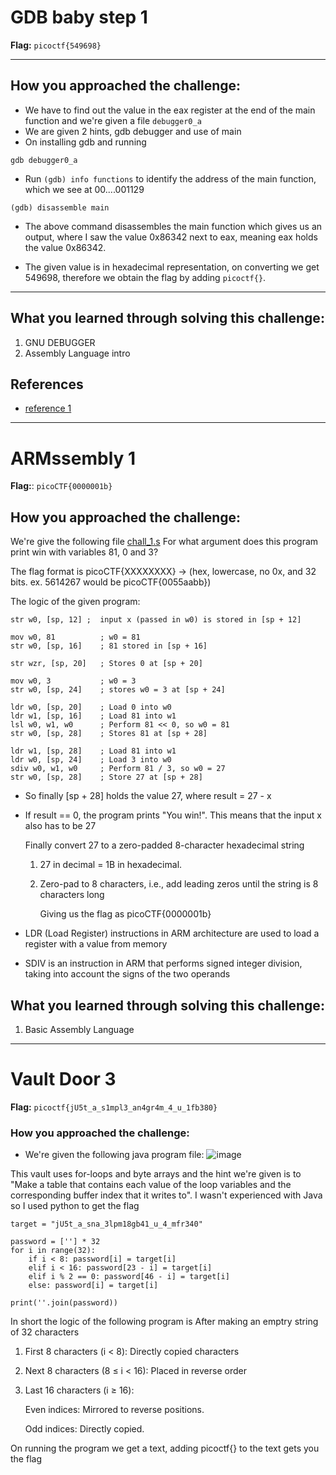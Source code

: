 # GDB baby step 1

**Flag:** `picoctf{549698}`

---

## How you approached the challenge:

- We have to find out the value in the eax register at the end of the main function and we're given a file `debugger0_a`
- We are given 2 hints, gdb debugger and use of main
- On installing gdb and running
```
gdb debugger0_a
```
-  Run `(gdb) info functions` to  identify the address of the main function, which we see at 00....001129 

```
(gdb) disassemble main
``` 
- The above command disassembles the main function which gives us an output, where I saw the value 0x86342 next to eax, meaning eax holds the value 0x86342. 

- The given value is in hexadecimal representation, on converting we get 549698, therefore we obtain the flag by adding `picoctf{}`. 

---

## What you learned through solving this challenge:

1. GNU DEBUGGER
2. Assembly Language intro

## References

- [reference 1](https://en.wikipedia.org/wiki/GNU_Debugger)

---

# ARMssembly 1

**Flag:**: `picoCTF{0000001b}`

##  How you approached the challenge:

We're give the following file [chall_1.s](https://mercury.picoctf.net/static/7cc2b73e671f61f8dc2d40493fb62611/chall_1.S)
For what argument does this program print win with variables 81, 0 and 3?

The flag format is picoCTF{XXXXXXXX} -> (hex, lowercase, no 0x, and 32 bits. ex. 5614267 would be picoCTF{0055aabb})

The logic of the given program:

```
str w0, [sp, 12] ;  input x (passed in w0) is stored in [sp + 12]

mov w0, 81          ; w0 = 81
str w0, [sp, 16]    ; 81 stored in [sp + 16]

str wzr, [sp, 20]   ; Stores 0 at [sp + 20]

mov w0, 3           ; w0 = 3
str w0, [sp, 24]    ; stores w0 = 3 at [sp + 24]

ldr w0, [sp, 20]    ; Load 0 into w0
ldr w1, [sp, 16]    ; Load 81 into w1
lsl w0, w1, w0      ; Perform 81 << 0, so w0 = 81
str w0, [sp, 28]    ; Stores 81 at [sp + 28]

ldr w1, [sp, 28]    ; Load 81 into w1
ldr w0, [sp, 24]    ; Load 3 into w0
sdiv w0, w1, w0     ; Perform 81 / 3, so w0 = 27
str w0, [sp, 28]    ; Store 27 at [sp + 28]

```

- So finally [sp + 28] holds the value 27, where result = 27 - x
- If result == 0, the program prints "You win!". This means that the input x also has to be 27

  Finally convert 27 to a zero-padded 8-character hexadecimal string
  1) 27 in decimal = 1B in hexadecimal.
  2) Zero-pad to 8 characters, i.e., add leading zeros until the string is 8 characters long
 
     Giving us the flag as picoCTF{0000001b}


- LDR (Load Register) instructions in ARM architecture are used to load a register with a value from memory
- SDIV is an instruction in ARM that performs signed integer division, taking into account the signs of the two operands


## What you learned through solving this challenge:

1. Basic Assembly Language

  ---

  # Vault Door 3

**Flag:** `picoctf{jU5t_a_s1mpl3_an4gr4m_4_u_1fb380}`

### How you approached the challenge:

- We're given the following java program file:
![image](https://github.com/user-attachments/assets/63383028-fa07-4db4-bcaf-28e39a442f44)

This vault uses for-loops and byte arrays and the hint we're given is to "Make a table that contains each value of the loop variables and the corresponding buffer index that it writes to". I wasn't experienced with Java so I used python to get the flag

```
target = "jU5t_a_sna_3lpm18gb41_u_4_mfr340"

password = [''] * 32
for i in range(32):
    if i < 8: password[i] = target[i]
    elif i < 16: password[23 - i] = target[i]
    elif i % 2 == 0: password[46 - i] = target[i]
    else: password[i] = target[i]

print(''.join(password))
```

In short the logic of the following program is 
After making an emptry string of 32 characters 
1) First 8 characters (i < 8): Directly copied characters
2) Next 8 characters (8 ≤ i < 16): Placed in reverse order
3) Last 16 characters (i ≥ 16): 

    Even indices: Mirrored to reverse positions.

    Odd indices: Directly copied.

On running the program we get a text, adding picoctf{} to the text gets you the flag


